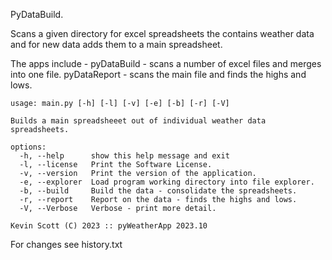  PyDataBuild.

  Scans a given directory for excel spreadsheets the contains weather data and for
  new data adds them to a main spreadsheet.
    
  The apps include -
                    pyDataBuild  - scans a number of excel files and merges into one file.
                    pyDataReport - scans the main file and finds the highs and lows.


    usage: main.py [-h] [-l] [-v] [-e] [-b] [-r] [-V]

    Builds a main spreadsheeet out of individual weather data spreadsheets.

    options:
      -h, --help      show this help message and exit
      -l, --license   Print the Software License.
      -v, --version   Print the version of the application.
      -e, --explorer  Load program working directory into file explorer.
      -b, --build     Build the data - consolidate the spreadsheets.
      -r, --report    Report on the data - finds the highs and lows.
      -V, --Verbose   Verbose - print more detail.

    Kevin Scott (C) 2023 :: pyWeatherApp 2023.10


For changes see history.txt
